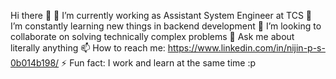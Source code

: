 Hi there 👋
🔭 I’m currently working as Assistant System Engineer at TCS
🌱 I’m constantly learning new things in backend development
👯 I’m looking to collaborate on solving technically complex problems
💬 Ask me about literally anything
📫 How to reach me: https://www.linkedin.com/in/nijin-p-s-0b014b198/
⚡ Fun fact: I work and learn at the same time :p

<!---
Nijin-P-S/Nijin-P-S is a ✨ special ✨ repository because its `README.md` (this file) appears on your GitHub profile.
You can click the Preview link to take a look at your changes.
--->
